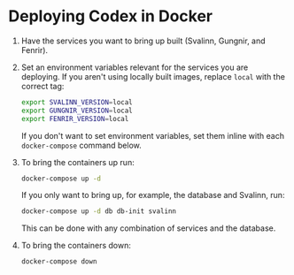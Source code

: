 # Deploying Codex in Docker

1. Have the services you want to bring up built (Svalinn, Gungnir, and Fenrir).

2. Set an environment variables relevant for the services you are deploying. If
   you aren't using locally built images, replace `local` with the correct tag:
   ```bash
   export SVALINN_VERSION=local
   export GUNGNIR_VERSION=local
   export FENRIR_VERSION=local
   ```
   If you don't want to set environment variables, set them inline with each 
   `docker-compose` command below.

3. To bring the containers up run:
   ```bash
   docker-compose up -d
   ```
   If you only want to bring up, for example, the database and Svalinn, run:
   ```bash
   docker-compose up -d db db-init svalinn
   ```
   This can be done with any combination of services and the database.

4. To bring the containers down:
   ```bash
   docker-compose down
   ```